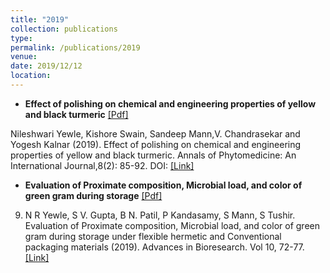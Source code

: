 ```yaml
---
title: "2019"
collection: publications
type: 
permalink: /publications/2019
venue:
date: 2019/12/12
location: 
---
```


- **Effect of polishing on chemical and engineering properties of yellow and black turmeric** [[Pdf]](https://github.com/cmbadgujar10/cmbadgujar10.github.io/blob/master/files/2018OkraEng.pdf)
    
Nileshwari Yewle, Kishore Swain, Sandeep Mann,V. Chandrasekar and Yogesh Kalnar (2019). Effect of polishing on chemical and engineering properties of yellow and black turmeric. Annals of Phytomedicine: An International Journal,8(2): 85-92. DOI: [[Link]](http://dx.doi.org/10.21276/ap.2019.8.2.9)


- **Evaluation of Proximate composition, Microbial load, and color of green gram during storage** [[Pdf]](https://github.com/cmbadgujar10/cmbadgujar10.github.io/blob/master/files/2018OkraEng.pdf)
    
9.	N R Yewle, S V. Gupta, B N. Patil, P Kandasamy, S Mann, S Tushir. Evaluation of Proximate composition, Microbial load, and color of green gram during storage under flexible hermetic and Conventional packaging materials (2019). Advances in Bioresearch. Vol 10, 72-77.  [[Link]](http://10.15515/abr.0976-4585.10.5.7277)
      

